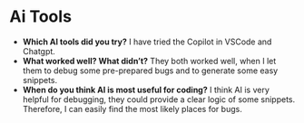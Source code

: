 # Ai Tools

- **Which AI tools did you try?**
  I have tried the Copilot in VSCode and Chatgpt.
- **What worked well? What didn’t?**
  They both worked well, when I let them to debug some pre-prepared bugs and to generate some easy snippets.
- **When do you think AI is most useful for coding?**
  I think AI is very helpful for debugging, they could provide a clear logic of some snippets. Therefore, I can easily find the most likely places for bugs.

